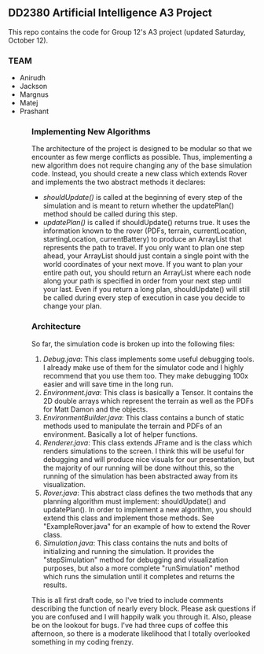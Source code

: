 ## DD2380 Artificial Intelligence A3 Project

This repo contains the code for Group 12's A3 project (updated Saturday, October 12).
### TEAM
<ul>
<li>Anirudh</li>
<li>Jackson</li>
<li>Margnus</li>
<li>Matej</li>
<li>Prashant</li>
<ul>


### Implementing New Algorithms

The architecture of the project is designed to be modular so that we encounter as few merge conflicts as possible. Thus, implementing a new algorithm does not require changing any of the base simulation code. Instead, you should create a new class which extends Rover and implements the two abstract methods it declares:

 - *shouldUpdate()* is called at the beginning of every step of the simulation and is meant to return whether the updatePlan() method should be called during this step.
 - *updatePlan()* is called if shouldUpdate() returns true. It uses the information known to the rover (PDFs, terrain, currentLocation, startingLocation, currentBattery) to produce an ArrayList<Point> that represents the path to travel. If you only want to plan one step ahead, your ArrayList<Point> should just contain a single point with the world coordinates of your next move. If you want to plan your entire path out, you should return an ArrayList<Point> where each node along your path is specified in order from your next step until your last. Even if you return a long plan, shouldUpdate() will still be called during every step of execution in case you decide to change your plan.

### Architecture

So far, the simulation code is broken up into the following files:

 1. *Debug.java*: This class implements some useful debugging tools. I already make use of them for the simulator code and I highly recommend that you use them too. They make debugging 100x easier and will save time in the long run.
 2. *Environment.java*: This class is basically a Tensor. It contains the 2D double arrays which represent the terrain as well as the PDFs for Matt Damon and the objects.
 3. *EnvironmentBuilder.java*: This class contains a bunch of static methods used to manipulate the terrain and PDFs of an environment. Basically a lot of helper functions.
 4. *Renderer.java*: This class extends JFrame and is the class which renders simulations to the screen. I think this will be useful for debugging and will produce nice visuals for our presentation, but the majority of our running will be done without this, so the running of the simulation has been abstracted away from its visualization.
 5. *Rover.java*: This abstract class defines the two methods that any planning algorithm must implement: shouldUpdate() and updatePlan(). In order to implement a new algorithm, you should extend this class and implement those methods. See "ExampleRover.java" for an example of how to extend the Rover class.
 6. *Simulation.java*: This class contains the nuts and bolts of initializing and running the simulation. It provides the "stepSimulation" method for debugging and visualization purposes, but also a more complete "runSimulation" method which runs the simulation until it completes and returns the results.

This is all first draft code, so I've tried to include comments describing the function of nearly every block. Please ask questions if you are confused and I will happily walk you through it. Also, please be on the lookout for bugs. I've had three cups of coffee this afternoon, so there is a moderate likelihood that I totally overlooked something in my coding frenzy.


